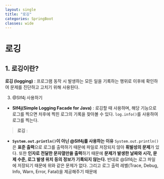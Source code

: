 ```yaml
---
layout: single
title: "로깅"
categories: SpringBoot
classes: wide
---
```


# 로깅

## 1. 로깅이란?
**로깅 (logging)** : 프로그램 동작 시 발생하는 모든 일을 기록하는 행위로 이후에 확인하여 문제를 진단하고 고치기 위해 사용된다.

3. @Slf4j 사용하기
- **Slf4j(Simple Logging Facade for Java)** : 로깅할 때 사용하며, 해당 기능으로 로그를 찍으면 차후에 찍힌 로그의 기록을 찾아볼 수 있다. `log.info()`를 사용하여 로그를 찍는다.

> **로깅** : 

- **`System.out.println()`이 아닌 @Slf4j를 사용하는 이유**
`System.out.println()`은 **표준 출력**으로 로그를 출력하기 때문에 파일로 저장되지 않아 **휘발성의 문제**가 있다. 또한 **인자로 전달한 문자열만을 출력**하기 때문에 **문제가 발생한 날짜와 시각, 문제 수준, 로그 발생 위치 등의 정보가 기록되지 않는다.**
반대로 @Slf4j는 로그 파일에 저장되기 때문에 위와 같은 문제가 없다. 그리고 로그 출력 레벨(Trace, Debug, Info, Warn, Error, Fatal)을 제공해주기 때문에
